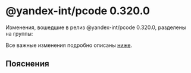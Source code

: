 # @yandex-int/pcode 0.320.0

<!-- ЧЕЛОВЕЧЕСКОЕ ВСТУПЛЕНИЕ -->

Изменения, вошедшие в релиз @yandex-int/pcode 0.320.0, разделены на группы:

Все важные изменения подробно описаны [ниже](#Пояснения).

## Пояснения

